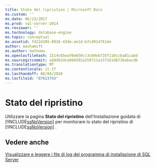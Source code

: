 ```yaml
---
title: Stato del ripristino | Microsoft Docs
ms.custom: ''
ms.date: 06/13/2017
ms.prod: sql-server-2014
ms.reviewer: ''
ms.technology: database-engine
ms.topic: conceptual
ms.assetid: fd22d285-0816-43de-ae1d-b7c49147614e
author: mashamsft
ms.author: mathoma
ms.openlocfilehash: 1514c65eaf0e650cc3c69eb735f110ccba81cabd
ms.sourcegitcommit: ad4d92dce894592a259721a1571b1d8736abacdb
ms.translationtype: MT
ms.contentlocale: it-IT
ms.lasthandoff: 08/04/2020
ms.locfileid: "87623743"
---
```

# <a name="repair-progress"></a>Stato del ripristino
  Utilizzare la pagina **Stato del ripristino** dell'Installazione guidata di [!INCLUDE[ssNoVersion](../../includes/ssnoversion-md.md)] per monitorare lo stato del ripristino di [!INCLUDE[ssNoVersion](../../includes/ssnoversion-md.md)] .  
  
## <a name="see-also"></a>Vedere anche  
 [Visualizzare e leggere i file di log del programma di installazione di SQL Server](../../database-engine/install-windows/view-and-read-sql-server-setup-log-files.md)  
  
  
